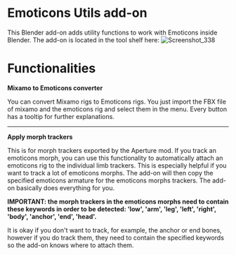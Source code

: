 # Emoticons Utils add-on
This Blender add-on adds utility functions to work with Emoticons inside Blender. The add-on is located in the tool shelf here:
![Screenshot_338](https://user-images.githubusercontent.com/71967555/164560401-a2bf7c2c-2f59-4f03-8cf7-abf334028ac5.png)

# Functionalities

**Mixamo to Emoticons converter**

You can convert Mixamo rigs to Emoticons rigs. You just import the FBX file of mixamo and the emoticons rig and select them in the menu. Every button has a tooltip for further explanations.
<hr>

**Apply morph trackers**

This is for morph trackers exported by the Aperture mod. If you track an emoticons morph, you can use this functionality to automatically attach an emoticons rig to the individual limb trackers. This is especially helpful if you want to track a lot of emoticons morphs. The add-on will then copy the specified emoticons armature for the emoticons morphs trackers. The add-on basically does everything for you.

**IMPORTANT: the morph trackers in the emoticons morphs need to contain these keywords in order to be detected: 'low', 'arm', 'leg', 'left', 'right', 'body', 'anchor', 'end', 'head'.**

It is okay if you don't want to track, for example, the anchor or end bones, however if you do track them, they need to contain the specified keywords so the add-on knows where to attach them.
